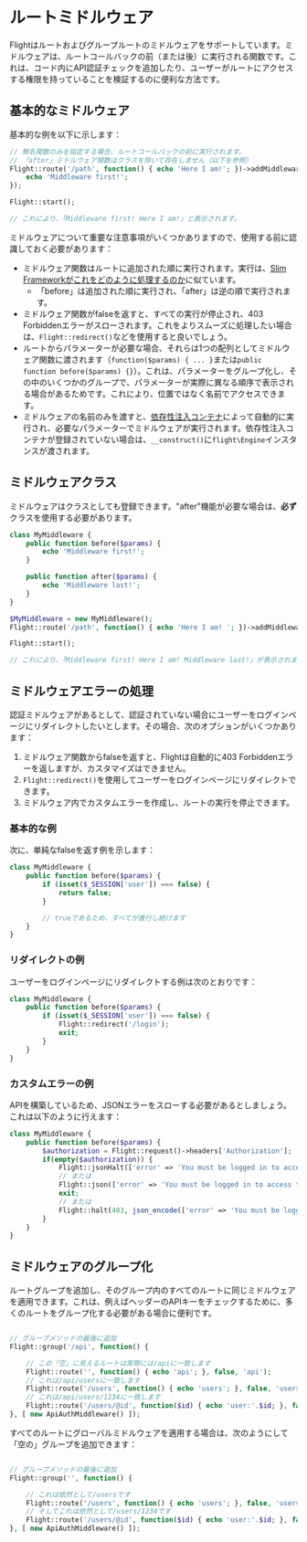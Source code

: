 # ルートミドルウェア

Flightはルートおよびグループルートのミドルウェアをサポートしています。ミドルウェアは、ルートコールバックの前（または後）に実行される関数です。これは、コード内にAPI認証チェックを追加したり、ユーザーがルートにアクセスする権限を持っていることを検証するのに便利な方法です。

## 基本的なミドルウェア

基本的な例を以下に示します：

```php
// 無名関数のみを指定する場合、ルートコールバックの前に実行されます。
// 「after」ミドルウェア関数はクラスを除いて存在しません（以下を参照）
Flight::route('/path', function() { echo 'Here I am!'; })->addMiddleware(function() {
	echo 'Middleware first!';
});

Flight::start();

// これにより、「Middleware first! Here I am!」と表示されます。
```

ミドルウェアについて重要な注意事項がいくつかありますので、使用する前に認識しておく必要があります：
- ミドルウェア関数はルートに追加された順に実行されます。実行は、[Slim Frameworkがこれをどのように処理するのか](https://www.slimframework.com/docs/v4/concepts/middleware.html#how-does-middleware-work)に似ています。
   - 「before」は追加された順に実行され、「after」は逆の順で実行されます。
- ミドルウェア関数がfalseを返すと、すべての実行が停止され、403 Forbiddenエラーがスローされます。これをよりスムーズに処理したい場合は、`Flight::redirect()`などを使用すると良いでしょう。
- ルートからパラメーターが必要な場合、それらは1つの配列としてミドルウェア関数に渡されます（`function($params) { ... }`または`public function before($params) {}`）。これは、パラメーターをグループ化し、その中のいくつかのグループで、パラメーターが実際に異なる順序で表示される場合があるためです。これにより、位置ではなく名前でアクセスできます。
- ミドルウェアの名前のみを渡すと、[依存性注入コンテナ](dependency-injection-container)によって自動的に実行され、必要なパラメーターでミドルウェアが実行されます。依存性注入コンテナが登録されていない場合は、`__construct()`に`flight\Engine`インスタンスが渡されます。

## ミドルウェアクラス

ミドルウェアはクラスとしても登録できます。"after"機能が必要な場合は、**必ず**クラスを使用する必要があります。

```php
class MyMiddleware {
	public function before($params) {
		echo 'Middleware first!';
	}

	public function after($params) {
		echo 'Middleware last!';
	}
}

$MyMiddleware = new MyMiddleware();
Flight::route('/path', function() { echo 'Here I am! '; })->addMiddleware($MyMiddleware); // または ->addMiddleware([ $MyMiddleware, $MyMiddleware2 ]);

Flight::start();

// これにより、「Middleware first! Here I am! Middleware last!」が表示されます。
```

## ミドルウェアエラーの処理

認証ミドルウェアがあるとして、認証されていない場合にユーザーをログインページにリダイレクトしたいとします。その場合、次のオプションがいくつかあります：

1. ミドルウェア関数からfalseを返すと、Flightは自動的に403 Forbiddenエラーを返しますが、カスタマイズはできません。
1. `Flight::redirect()`を使用してユーザーをログインページにリダイレクトできます。
1. ミドルウェア内でカスタムエラーを作成し、ルートの実行を停止できます。

### 基本的な例

次に、単純なfalseを返す例を示します：
```php
class MyMiddleware {
	public function before($params) {
		if (isset($_SESSION['user']) === false) {
			return false;
		}

		// trueであるため、すべてが進行し続けます
	}
}
```

### リダイレクトの例

ユーザーをログインページにリダイレクトする例は次のとおりです：
```php
class MyMiddleware {
	public function before($params) {
		if (isset($_SESSION['user']) === false) {
			Flight::redirect('/login');
			exit;
		}
	}
}
```

### カスタムエラーの例

APIを構築しているため、JSONエラーをスローする必要があるとしましょう。これは以下のように行えます：
```php
class MyMiddleware {
	public function before($params) {
		$authorization = Flight::request()->headers['Authorization'];
		if(empty($authorization)) {
			Flight::jsonHalt(['error' => 'You must be logged in to access this page.'], 403);
			// または
			Flight::json(['error' => 'You must be logged in to access this page.'], 403);
			exit;
			// または
			Flight::halt(403, json_encode(['error' => 'You must be logged in to access this page.']);
		}
	}
}
```

## ミドルウェアのグループ化

ルートグループを追加し、そのグループ内のすべてのルートに同じミドルウェアを適用できます。これは、例えばヘッダーのAPIキーをチェックするために、多くのルートをグループ化する必要がある場合に便利です。

```php

// グループメソッドの最後に追加
Flight::group('/api', function() {

	// この「空」に見えるルートは実際には/apiに一致します
	Flight::route('', function() { echo 'api'; }, false, 'api');
	// これは/api/usersに一致します
    Flight::route('/users', function() { echo 'users'; }, false, 'users');
	// これは/api/users/1234に一致します
	Flight::route('/users/@id', function($id) { echo 'user:'.$id; }, false, 'user_view');
}, [ new ApiAuthMiddleware() ]);
```

すべてのルートにグローバルミドルウェアを適用する場合は、次のようにして「空の」グループを追加できます：

```php

// グループメソッドの最後に追加
Flight::group('', function() {

	// これは依然として/usersです
	Flight::route('/users', function() { echo 'users'; }, false, 'users');
	// そしてこれは依然として/users/1234です
	Flight::route('/users/@id', function($id) { echo 'user:'.$id; }, false, 'user_view');
}, [ new ApiAuthMiddleware() ]);
```  